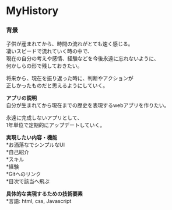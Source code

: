 # MyHistory

### 背景
子供が産まれてから、時間の流れがとても速く感じる。  
凄いスピードで流れていく時の中で、  
現在の自分の考えや感情、経験などを今後永遠に忘れないように、  
何かしらの形で残しておきたい。  

将来から、現在を振り返った時に、判断やアクションが  
正しかったものだと思えるようにしていく。  

**アプリの説明**  
自分が生まれてから現在までの歴史を表現するwebアプリを作りたい。  

永遠に完成しないアプリとして、  
1年単位で定期的にアップデートしていく。  

**実現したい内容・機能**  
*お洒落なでシンプルなUI  
*自己紹介  
*スキル  
*経験  
*Gitへのリンク  
*目次で該当へ飛ぶ  

**具体的な実現するための技術要素**  
*言語: html, css, Javascript
